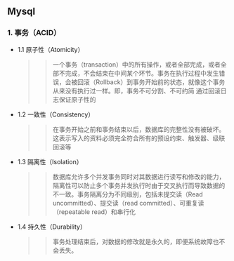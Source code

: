 ## Mysql

### 1. 事务（ACID）

- 1.1 原子性（Atomicity）

    >> 一个事务（transaction）中的所有操作，或者全部完成，或者全部不完成，不会结束在中间某个环节。事务在执行过程中发生错误，会被回滚（Rollback）到事务开始前的状态，就像这个事务从来没有执行过一样。即，事务不可分割、不可约简 通过回滚日志保证原子性的

- 1.2 一致性（Consistency）

    >> 在事务开始之前和事务结束以后，数据库的完整性没有被破坏。这表示写入的资料必须完全符合所有的预设约束、触发器、级联回滚等

- 1.3 隔离性（Isolation）

    >> 数据库允许多个并发事务同时对其数据进行读写和修改的能力，隔离性可以防止多个事务并发执行时由于交叉执行而导致数据的不一致。事务隔离分为不同级别，包括未提交读（Read uncommitted）、提交读（read committed）、可重复读（repeatable read）和串行化

- 1.4 持久性（Durability）

    >> 事务处理结束后，对数据的修改就是永久的，即便系统故障也不会丢失。